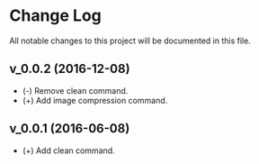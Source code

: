 # Change Log
All notable changes to this project will be documented in this file.

## v_0.0.2 (2016-12-08)

- (-) Remove clean command.
- (+) Add image compression command.

## v_0.0.1 (2016-06-08)

- (+) Add clean command.